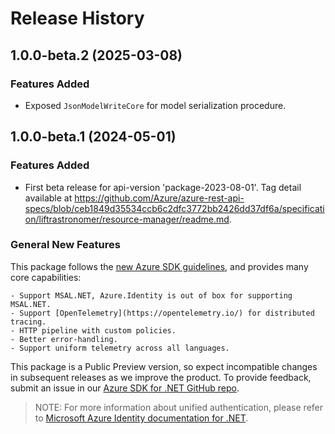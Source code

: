 # Release History

## 1.0.0-beta.2 (2025-03-08)

### Features Added

- Exposed `JsonModelWriteCore` for model serialization procedure.

## 1.0.0-beta.1 (2024-05-01)

### Features Added

- First beta release for api-version 'package-2023-08-01'. Tag detail available at https://github.com/Azure/azure-rest-api-specs/blob/ceb1849d35534ccb6c2dfc3772bb2426dd37df6a/specification/liftrastronomer/resource-manager/readme.md.

### General New Features

This package follows the [new Azure SDK guidelines](https://azure.github.io/azure-sdk/general_introduction.html), and provides many core capabilities:

    - Support MSAL.NET, Azure.Identity is out of box for supporting MSAL.NET.
    - Support [OpenTelemetry](https://opentelemetry.io/) for distributed tracing.
    - HTTP pipeline with custom policies.
    - Better error-handling.
    - Support uniform telemetry across all languages.

This package is a Public Preview version, so expect incompatible changes in subsequent releases as we improve the product. To provide feedback, submit an issue in our [Azure SDK for .NET GitHub repo](https://github.com/Azure/azure-sdk-for-net/issues).

> NOTE: For more information about unified authentication, please refer to [Microsoft Azure Identity documentation for .NET](https://learn.microsoft.com/dotnet/api/overview/azure/identity-readme?view=azure-dotnet).
